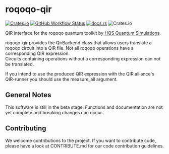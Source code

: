 
# roqoqo-qir

[![Crates.io](https://img.shields.io/crates/v/roqoqo-qir)](https://crates.io/crates/roqoqo-qir)
[![GitHub Workflow Status](https://github.com/HQSquantumsimulations/qoqo_qir/workflows/ci_tests/badge.svg)](https://github.com/HQSquantumsimulations/qoqo_qir/actions)
[![docs.rs](https://img.shields.io/docsrs/roqoqo-qir)](https://docs.rs/roqoqo-qir/)
![Crates.io](https://img.shields.io/crates/l/roqoqo-qir)

QIR interface for the roqoqo quantum toolkit by [HQS Quantum Simulations](https://quantumsimulations.de).

roqoqo-qir provides the QirBackend class that allows users translate a roqoqo circuit into a QIR file.
Not all roqoqo operations have a corresponding QIR expression.  
Circuits containing operations without a corresponding expression can not be translated.

If you intend to use the produced QIR expression with the QIR alliance's QIR-runner you should use the measure_all argument.

## General Notes

This software is still in the beta stage. Functions and documentation are not yet complete and breaking changes can occur.

## Contributing

We welcome contributions to the project. If you want to contribute code, please have a look at CONTRIBUTE.md for our code contribution guidelines.
